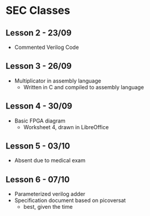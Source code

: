 # SEC Classes

## Lesson 2 - 23/09
* Commented Verilog Code

## Lesson 3 - 26/09
* Multiplicator in assembly language
  * Written in C and compiled to assembly language

## Lesson 4 - 30/09
* Basic FPGA diagram
  * Worksheet 4, drawn in LibreOffice

## Lesson 5 - 03/10
* Absent due to medical exam

## Lesson 6 - 07/10
* Parameterized verilog adder
* Specification document based on picoversat
  * best, given the time 
